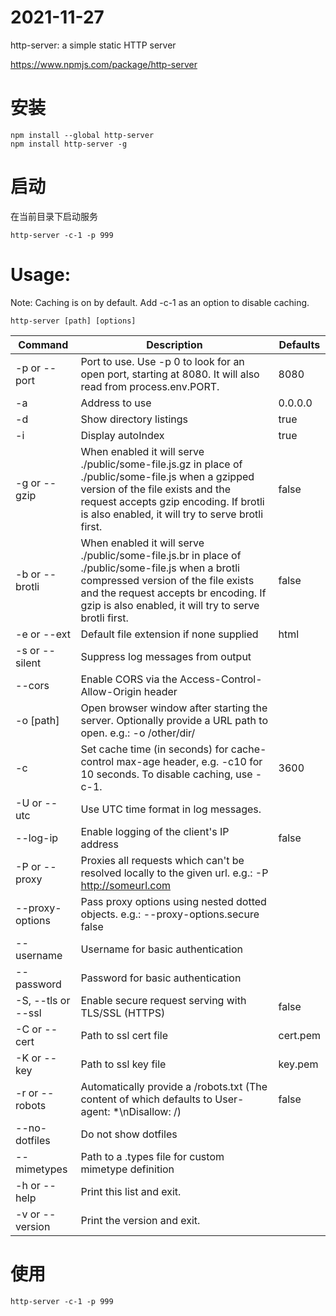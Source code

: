 # 2021-11-27

http-server: a simple static HTTP server

https://www.npmjs.com/package/http-server

# 安装

```
npm install --global http-server
npm install http-server -g
```

# 启动

在当前目录下启动服务

```
http-server -c-1 -p 999
```

# Usage:

Note: Caching is on by default. Add -c-1 as an option to disable caching.

```
http-server [path] [options]
```

Command|Description|Defaults
---|---|---
-p or --port|Port to use. Use -p 0 to look for an open port, starting at 8080. It will also read from process.env.PORT.|8080
-a|Address to use|0.0.0.0
-d|Show directory listings|true
-i|Display autoIndex|true
-g or --gzip|When enabled it will serve ./public/some-file.js.gz in place of ./public/some-file.js when a gzipped version of the file exists and the request accepts gzip encoding. If brotli is also enabled, it will try to serve brotli first.|false
-b or --brotli|When enabled it will serve ./public/some-file.js.br in place of ./public/some-file.js when a brotli compressed version of the file exists and the request accepts br encoding. If gzip is also enabled, it will try to serve brotli first.|false
-e or --ext|Default file extension if none supplied|html
-s or --silent|Suppress log messages from output
--cors|Enable CORS via the Access-Control-Allow-Origin header
-o [path]|Open browser window after starting the server. Optionally provide a URL path to open. e.g.: -o /other/dir/
-c|Set cache time (in seconds) for cache-control max-age header, e.g. -c10 for 10 seconds. To disable caching, use -c-1.|3600
-U or --utc|Use UTC time format in log messages.
--log-ip|Enable logging of the client's IP address|false
-P or --proxy|Proxies all requests which can't be resolved locally to the given url. e.g.: -P http://someurl.com
--proxy-options|Pass proxy options using nested dotted objects. e.g.: --proxy-options.secure false
--username|Username for basic authentication
--password|Password for basic authentication
-S, --tls or --ssl|Enable secure request serving with TLS/SSL (HTTPS)|false
-C or --cert|Path to ssl cert file|cert.pem
-K or --key|Path to ssl key file|key.pem
-r or --robots|Automatically provide a /robots.txt (The content of which defaults to User-agent: *\nDisallow: /)|false
--no-dotfiles|Do not show dotfiles
--mimetypes|Path to a .types file for custom mimetype definition
-h or --help|Print this list and exit.
-v or --version|Print the version and exit.|

# 使用

```
http-server -c-1 -p 999
```
